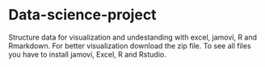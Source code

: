 # Data-science-project
Structure data for visualization and undestanding with excel, jamovi, R and Rmarkdown.
For better visualization download the zip file. To see all files you have to install jamovi, Excel, R and Rstudio.
